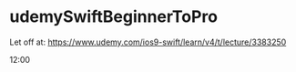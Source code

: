 # udemySwiftBeginnerToPro

Let off at:
https://www.udemy.com/ios9-swift/learn/v4/t/lecture/3383250

12:00




